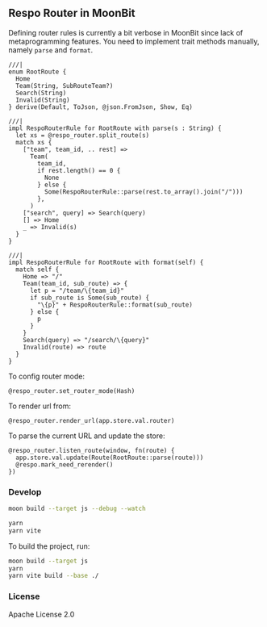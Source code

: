 ## Respo Router in MoonBit

Defining router rules is currently a bit verbose in MoonBit since lack of metaprogramming features. You need to implement trait methods manually, namely `parse` and `format`.

```moonbit
///|
enum RootRoute {
  Home
  Team(String, SubRouteTeam?)
  Search(String)
  Invalid(String)
} derive(Default, ToJson, @json.FromJson, Show, Eq)

///|
impl RespoRouterRule for RootRoute with parse(s : String) {
  let xs = @respo_router.split_route(s)
  match xs {
    ["team", team_id, .. rest] =>
      Team(
        team_id,
        if rest.length() == 0 {
          None
        } else {
          Some(RespoRouterRule::parse(rest.to_array().join("/")))
        },
      )
    ["search", query] => Search(query)
    [] => Home
    _ => Invalid(s)
  }
}

///|
impl RespoRouterRule for RootRoute with format(self) {
  match self {
    Home => "/"
    Team(team_id, sub_route) => {
      let p = "/team/\{team_id}"
      if sub_route is Some(sub_route) {
        "\{p}" + RespoRouterRule::format(sub_route)
      } else {
        p
      }
    }
    Search(query) => "/search/\{query}"
    Invalid(route) => route
  }
}
```

To config router mode:

```moonbit
@respo_router.set_router_mode(Hash)
```

To render url from:

```moonbit
@respo_router.render_url(app.store.val.router)
```

To parse the current URL and update the store:

```moonbit
@respo_router.listen_route(window, fn(route) {
  app.store.val.update(Route(RootRoute::parse(route)))
  @respo.mark_need_rerender()
})
```

### Develop

```bash
moon build --target js --debug --watch

yarn
yarn vite
```

To build the project, run:

```bash
moon build --target js
yarn
yarn vite build --base ./
```

### License

Apache License 2.0
